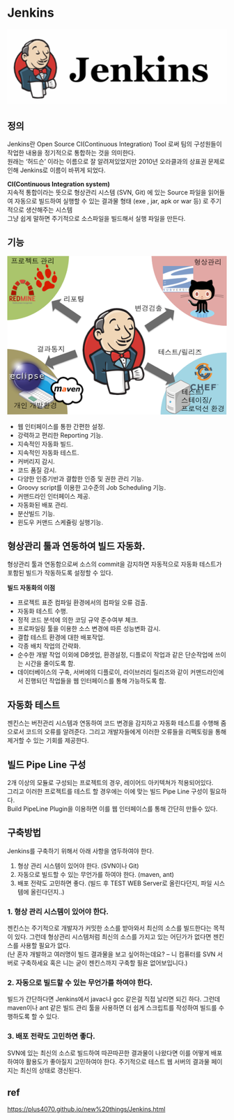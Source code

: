 # Jenkins


![](/resource/img/etc/jenkins.png)

## 정의
Jenkins란 Open Source CI(Continuous Integration) Tool 로써 팀의 구성원들이 작업한 내용을 정기적으로 통합하는 것을 의미한다.  
 원래는 ‘허드슨’ 이라는 이름으로 잘 알려져있었지만 2010년 오라클과의 상표권 문제로 인해 Jenkins로 이름이 바뀌게 되었다.

**CI(Continuous Integration system)**  
지속적 통합이라는 뜻으로 형상관리 시스템 (SVN, Git) 에 있는 Source 파일을 읽어들여 자동으로 빌드하여 실행할 수 있는 결과물 형태 (exe , jar, apk or war 등) 로 주기적으로 생산해주는 시스템  
그냥 쉽게 말하면 주기적으로 소스파일을 빌드해서 실행 파일을 만든다.

  


## 기능


![](/resource/img/etc/jenkins2.png)
- 웹 인터페이스를 통한 간편한 설정.
- 강력하고 편리한 Reporting 기능.
- 지속적인 자동화 빌드.
- 지속적인 자동화 테스트.
- 커버리지 감시.
- 코드 품질 감시.
- 다양한 인증기반과 결합한 인증 및 권한 관리 기능.
- Groovy script를 이용한 고수준의 Job Scheduling 기능.
- 커맨드라인 인터페이스 제공.
- 자동화된 배포 관리.
- 분산빌드 기능.
- 윈도우 커맨드 스케쥴링 실행기능.


## 형상관리 툴과 연동하여 빌드 자동화.
형상관리 툴과 연동함으로써 소스의 commit을 감지하면 자동적으로 자동화 테스트가 포함된 빌드가 작동하도록 설정할 수 있다.

**빌드 자동화의 이점**  
- 프로젝트 표준 컴파일 환경에서의 컴파일 오류 검출.
- 자동화 테스트 수행.
- 정적 코드 분석에 의한 코딩 규약 준수여부 체크.
- 프로파일링 툴을 이용한 소스 변경에 따른 성능변화 감시.
- 결합 테스트 환경에 대한 배포작업.
- 각종 배치 작업의 간략화.
- 순수한 개발 작업 이외에 DB셋업, 환경설정, 디플로이 작업과 같은 단순작업에 쓰이는 시간을 줄이도록 함.
- 데이터베이스의 구축, 서버에의 디플로이, 라이브러리 릴리즈와 같이 커맨드라인에서 진행되던 작업들을 웹 인터페이스를 통해 가능하도록 함.
    


## 자동화 테스트
젠킨스는 버전관리 시스템과 연동하여 코드 변경을 감지하고 자동화 테스트를 수행해 줌으로서 코드의 오류를 알려준다.
그리고 개발자들에게 이러한 오류들을 리펙토링을 통해 제거할 수 있는 기회를 제공한다.
    

## 빌드 Pipe Line 구성
2개 이상의 모듈로 구성되는 프로젝트의 경우, 레이어드 아키텍쳐가 적용되어있다.  
그리고 이러한 프로젝트를 테스트 할 경우에는 이에 맞는 빌드 Pipe Line 구성이 필요하다.  
Build PipeLine Plugin을 이용하면 이를 웹 인터페이스를 통해 간단히 만들수 있다.
    

## 구축방법 
Jenkins를 구축하기 위해서 아래 사항을 염두하여야 한다.
1. 형상 관리 시스템이 있어야 한다. (SVN이나 Git)
2. 자동으로 빌드할 수 있는 무언가를 하여야 한다. (maven, ant)
3. 배포 전략도 고민하면 좋다. (빌드 후 TEST WEB Server로 올린다던지, 파일 시스템에 올린다던지..)

### 1. 형상 관리 시스템이 있어야 한다.

젠킨스는 주기적으로 개발자가 커밋한 소스를 받아와서 최신의 소스를 빌드한다는 목적이 있다.
그런데 형상관리 시스템처럼 최신의 소스를 가지고 있는 어딘가가 없다면 젠킨스를 사용할 필요가 없다.  
(난 혼자 개발하고 여러명이 빌드 결과물을 보고 싶어하는데요? – 니 컴퓨터를 SVN 서버로 구축하세요 혹은 니는 굳이 젠킨스까지 구축할 필욘 없어보입니다.)

### 2. 자동으로 빌드할 수 있는 무언가를 하여야 한다.

빌드가 간단하다면 Jenkins에서 javac나 gcc 같은걸 직접 날리면 되긴 하다.
그런데 maven이나 ant 같은 빌드 관리 툴을 사용하면 더 쉽게 스크립트를 작성하여 빌드를 수행하도록 할 수 있다.  

### 3. 배포 전략도 고민하면 좋다.

SVN에 있는 최신의 소스로 빌드하여 따끈따끈한 결과물이 나왔다면 이를 어떻게 배포하여야 활용도가 좋아질지 고민하여야 한다. 주기적으로 테스트 웹 서버의 결과물 페이지는 최신의 상태로 갱신된다.




## ref
https://plus4070.github.io/new%20things/Jenkins.html
        